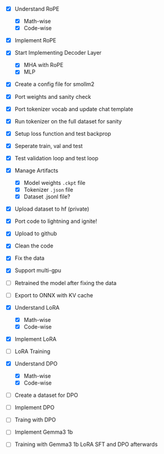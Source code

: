 - [x] Understand RoPE
    - [x] Math-wise
    - [x] Code-wise
- [x] Implement RoPE
- [x] Start Implementing Decoder Layer
    - [x] MHA with RoPE
    - [x] MLP
- [x] Create a config file for smollm2
- [x] Port weights and sanity check
- [x] Port tokenizer vocab and update chat template
- [x] Run tokenizer on the full dataset for sanity
- [x] Setup loss function and test backprop
- [x] Seperate train, val and test
- [x] Test validation loop and test loop
- [x] Manage Artifacts
    - [x] Model weights `.ckpt` file
    - [x] Tokenizer `.json` file
    - [x] Dataset .jsonl file?
- [x] Upload dataset to hf (private)
- [x] Port code to lightning and ignite!
- [x] Upload to github
- [x] Clean the code
- [x] Fix the data
- [x] Support multi-gpu
- [ ] Retrained the model after fixing the data
- [ ] Export to ONNX with KV cache

- [x] Understand LoRA
    - [x] Math-wise
    - [x] Code-wise
- [x] Implement LoRA
- [ ] LoRA Training
- [x] Understand DPO
    - [x] Math-wise
    - [x] Code-wise
- [ ] Create a dataset for DPO
- [ ] Implement DPO
- [ ] Traing with DPO
- [ ] Implement Gemma3 1b
- [ ] Training with Gemma3 1b LoRA SFT and DPO afterwards
